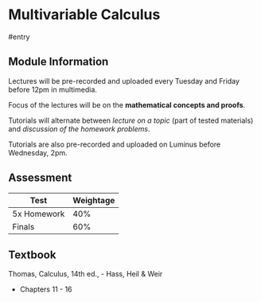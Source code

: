 # Multivariable Calculus

#entry

## Module Information
Lectures will be pre-recorded and uploaded every Tuesday and Friday before 12pm in multimedia.

Focus of the lectures will be on the **mathematical concepts and proofs**.

Tutorials will alternate between _lecture on a topic_ (part of tested materials) and _discussion of the homework problems_.

Tutorials are also pre-recorded and uploaded on Luminus before Wednesday, 2pm.

## Assessment

| Test        | Weightage |
| ----------- | --------- |
| 5x Homework | 40%       |
| Finals      | 60%       |

## Textbook

Thomas, Calculus, 14th ed., - Hass, Heil & Weir
- Chapters 11 - 16
